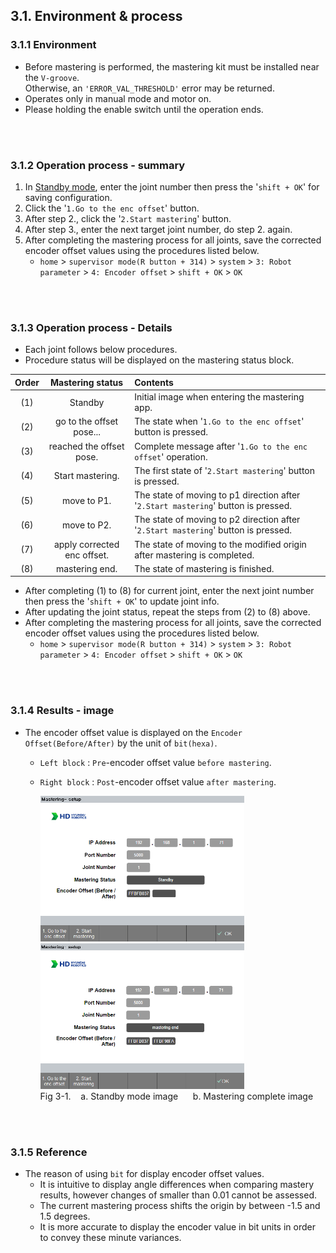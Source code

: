 ## 3.1. Environment & process
### 3.1.1 Environment
- Before mastering is performed, the mastering kit must be installed near the `V-groove`.
<br>Otherwise, an `'ERROR_VAL_THRESHOLD'` error may be returned.
- Operates only in manual mode and motor on.
- Please holding the enable switch until the operation ends.

<br>
<br>

### 3.1.2 Operation process - summary
1. In [Standby mode](../../02_about_kit/3-com_initialization/README.md), enter the joint number then press the '`shift + OK`' for saving configuration.
2. Click the '`1.Go to the enc offset`' button.
3. After step 2., click the '`2.Start mastering`' button.
4. After step 3., enter the next target joint number, do step 2. again.
5. After completing the mastering process for all joints, save the corrected encoder offset values using the procedures listed below.
   - `home` > `supervisor mode(R button + 314)` > `system` > `3: Robot parameter` > `4: Encoder offset` > `shift + OK` > `OK`

<br>
<br>

### 3.1.3 Operation process - Details
- Each joint follows below procedures.
- Procedure status will be displayed on the mastering status block.
  
|Order|Mastering status|Contents|
|:---:|:---:|:---|
|(1)|Standby|Initial image when entering the mastering app.|
|(2)|go to the offset pose...|The state when '`1.Go to the enc offset`' button is pressed.|
|(3)|reached the offset pose.|Complete message after '`1.Go to the enc offset`' operation.|
|(4)|Start mastering.|The first state of '`2.Start mastering`' button is pressed.|
|(5)|move to P1.|The state of moving to p1 direction after '`2.Start mastering`' button is pressed.|
|(6)|move to P2.|The state of moving to p2 direction after '`2.Start mastering`' button is pressed.|
|(7)|apply corrected enc offset.|The state of moving to the modified origin after mastering is completed.|
|(8)|mastering end.|The state of mastering is finished.|

- After completing (1) to (8) for current joint, enter the next joint number then press the '`shift + OK`' to update joint info.
- After updating the joint status, repeat the steps from (2) to (8) above.
- After completing the mastering process for all joints, save the corrected encoder offset values using the procedures listed below.
   - `home` > `supervisor mode(R button + 314)` > `system` > `3: Robot parameter` > `4: Encoder offset` > `shift + OK` > `OK`

<br>
<br>

### 3.1.4 Results - image

- The encoder offset value is displayed on the `Encoder Offset(Before/After)` by the unit of `bit(hexa)`.
  - `Left block` : `Pre`-encoder offset value `before mastering`.  
  - `Right block` : `Post`-encoder offset value `after mastering`.  

      <div>
      <img src="../../_assets/13_standby_eng.png" style="max-height: 30vh; max-width: 34vw">
      <img src="../../_assets/14_mastering_end_eng.png" style="max-height: 30vh; max-width: 34vw"><br>
      Fig 3-1.&nbsp;&nbsp;&nbsp;&nbsp;a. Standby mode image
      &nbsp;&nbsp;&nbsp;&nbsp;
      b. Mastering complete image
      </div>

<br>
<br>

### 3.1.5 Reference
- The reason of using `bit` for display encoder offset values.
  - It is intuitive to display angle differences when comparing mastery results, however changes of smaller than 0.01 cannot be assessed.
  - The current mastering process shifts the origin by between -1.5 and 1.5 degrees.
  - It is more accurate to display the encoder value in bit units in order to convey these minute variances.

